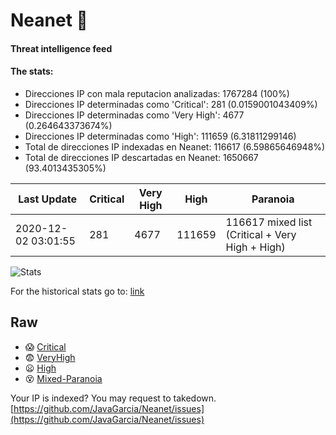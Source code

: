 # Neanet :hocho:
#### Threat intelligence feed
#### The stats:

- Direcciones IP con mala reputacion analizadas: 1767284 (100%)
- Direcciones IP determinadas como 'Critical':  281 (0.0159001043409%)
- Direcciones IP determinadas como 'Very High':  4677 (0.264643373674%)
- Direcciones IP determinadas como 'High':  111659 (6.31811299146)
- Total de direcciones IP indexadas en Neanet:  116617 (6.59865646948%)
- Total de direcciones IP descartadas en Neanet:  1650667 (93.4013435305%)

| Last Update | Critical | Very High | High | Paranoia |
| --- | --- | --- | --- | --- |
| 2020-12-02 03:01:55 | 281 | 4677 | 111659 | 116617 mixed list (Critical + Very High + High)|

![Stats](https://docs.google.com/spreadsheets/d/e/2PACX-1vSnaNMIXVabIpDJjufMlzH7poXnshF3mgd8Is1g9ytUEzVsP5my4Trn8f-xkoLLQ38xpL3HtmUexLo6/pubchart?oid=501124687&format=image)

For the historical stats go to: [link](/stats.csv)
## Raw
- :scream: [Critical](https://raw.githubusercontent.com/JavaGarcia/Neanet/master/blacklists/neanet_critical.txt)
- :fearful: [VeryHigh](https://raw.githubusercontent.com/JavaGarcia/Neanet/master/blacklists/neanet_veryHigh.txtt)
- :frowning: [High](https://raw.githubusercontent.com/JavaGarcia/Neanet/master/blacklists/neanet_high.txt)
- :dizzy_face: [Mixed-Paranoia](https://raw.githubusercontent.com/JavaGarcia/Neanet/master/blacklists/neanet_all.txt)


Your IP is indexed? You may request to takedown. [https://github.com/JavaGarcia/Neanet/issues](https://github.com/JavaGarcia/Neanet/issues)





































































































































































































































































































































































































































































































































































































































































































































































































































































































































































































































































































































































































































































































































































































































































































































































































































































































































































































































































































































































































































































































































































































































































































































































































































































































































































































































